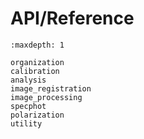 # API/Reference

```{toctree}
:maxdepth: 1

organization
calibration
analysis
image_registration
image_processing
specphot
polarization
utility
```